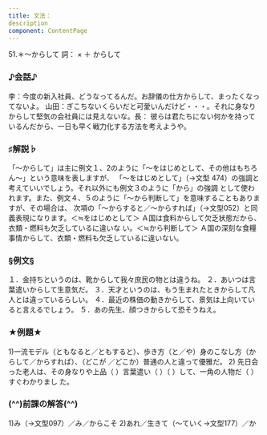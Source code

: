 ```yaml
---
title: 文法：
description
component: ContentPage
---
```



51.＊～からして 詞： × ＋ からして
### ♪会話♪
李：今度の新入社員、どうなってるんだ。お辞儀の仕方からして、まったくなってないよ。
山田：ぎこちないくらいだと可愛いんだけど・・・。それに身なりからして堅気の会社員には見えないな。長： 彼らは君たちにない何かを持っているんだから、一日も早く戦力化する方法を考えようや。
### ♯解説♭
「～からして」は主に例文１、2のように「～をはじめとして、その他はもちろん～」という意味を表しますが、 「～をはじめとして」（→文型 474）の強調と考えていいでしょう。それ以外にも例文３のように「から」の強調 として使われます。また、例文４、５のように「～から判断して」を意味することもありますが、その場合は、 次項の「～からすると／～からすれば」（→文型052）と同義表現になります。＜≒をはじめとして＞
Ａ国は食料からして欠乏状態だから、衣類・燃料も欠乏しているに違いな い。＜≒から判断して＞
Ａ国の深刻な食糧事情からして、衣類・燃料も欠乏しているに違いない。
### §例文§
１．金持ちというのは、靴からして我々庶民の物とは違うね。
２．あいつは言葉遣いからして生意気だ。
３．天才というのは、もう生まれたときからして凡人とは違っているらしい。
４．最近の株価の動きからして、景気は上向いていると言えるでしょう。
５．あの先生、顔つきからして恐そうねえ。
### ★例題★
1)一流モデル（ともなると／ともすると）、歩き方（と／や）身のこなし方（からして／からすれば）、（どこが
／どこか）普通の人と違って優雅だ。
2) 先日会った老人は、その身なりや上品（ ）言葉遣い（ ）（ ）して、一角の人物だ（ ）すぐわかりまし た。
### (^^)前課の解答(^^)
1)み（→文型097）／み／からこそ
2)あれ／生きて（～ていく→文型177）／か
